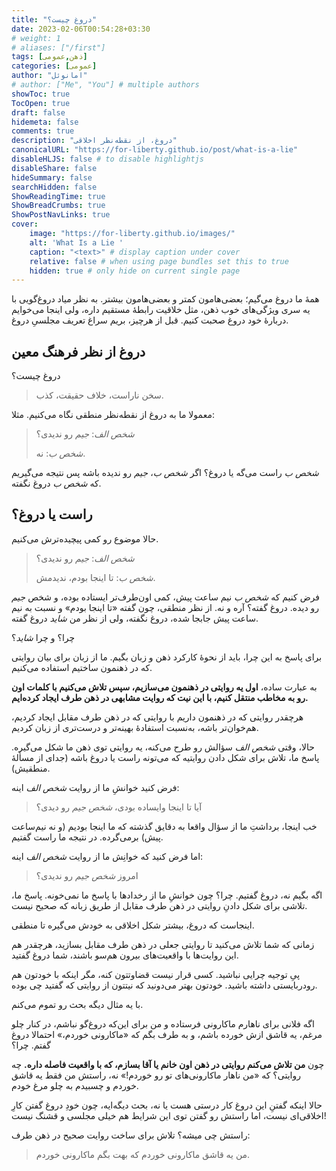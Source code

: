 ```yaml
---
title: "دروغ چیست؟"
date: 2023-02-06T00:54:28+03:30
# weight: 1
# aliases: ["/first"]
tags: [ذهن,عمومی]
categories: [عمومی]
author: "امانوئل"
# author: ["Me", "You"] # multiple authors
showToc: true
TocOpen: true
draft: false
hidemeta: false
comments: true
description: "دروغ، از نقطه‌نظر اخلاقی"
canonicalURL: "https://for-liberty.github.io/post/what-is-a-lie"
disableHLJS: false # to disable highlightjs
disableShare: false
hideSummary: false
searchHidden: false
ShowReadingTime: true
ShowBreadCrumbs: true
ShowPostNavLinks: true
cover:
    image: "https://for-liberty.github.io/images/" 
    alt: 'What Is a Lie '
    caption: "<text>" # display caption under cover
    relative: false # when using page bundles set this to true
    hidden: true # only hide on current single page
---
```


همهٔ ما دروغ می‌گیم؛ بعضی‌هامون کمتر و بعضی‌هامون بیشتر. به نظر میاد دروغ‌گویی با یه سری ویژگی‌های خوب ذهن، مثل خلاقیت رابطهٔ مستقیم داره، ولی اینجا می‌خوایم دربارهٔ خود دروغ صحبت کنیم. قبل از هرچیز، بریم سراغ تعریف مجلسیِ دروغ.

## دروغ از نظر فرهنگ معین

دروغ چیست؟

> سخن ناراست، خلاف حقیقت، کذب.

معمولا ما به دروغ از نقطه‌نظر منطقی نگاه می‌کنیم. مثلا:

> *شخص الف*: *جیم* رو ندیدی؟
>
> *شخص ب*: نه.

*شخص ب* راست می‌گه یا دروغ؟ اگر *شخص ب*، *جیم* رو ندیده باشه پس نتیجه می‌گیریم که *شخص ب* دروغ نگفته.

## راست یا دروغ؟

حالا موضوع رو کمی پیچیده‌ترش می‌کنیم.

> *شخص الف*: *جیم* رو ندیدی؟
>
> *شخص ب*: تا اینجا بودم، ندیدمش.

فرض کنیم که *شخص ب* نیم ساعت پیش، کمی اون‌طرف‌تر ایستاده بوده، و شخص *جیم* رو دیده. دروغ گفته؟ آره و نه. از نظر منطقی، چون گفته «تا اینجا بودم» و نسبت به نیم ساعت پیش جابجا شده، دروغ نگفته، ولی از نظر من *شاید* دروغ گفته.

چرا؟ و چرا *شاید*؟

برای پاسخ به این چرا، باید از نحوهٔ کارکرد ذهن و زبان بگیم. ما از زبان برای بیان روایتی که در ذهنمون ساختیم استفاده می‌کنیم. 

به عبارت ساده، **اول یه روایتی در ذهنمون می‌سازیم، سپس تلاش می‌کنیم با کلمات اون رو به مخاطب منتقل کنیم، با این نیت که روایت مشابهی در ذهن طرف ایجاد کرده‌ایم.**

هرچقدر روایتی که در ذهنمون داریم با روایتی که در ذهن طرف مقابل ایجاد کردیم، هم‌خوان‌تر باشه، به‌نسبت استفادهٔ بهینه‌تر و درست‌تری از زبان کردیم.

حالا، وقتی *شخص الف* سؤالش رو طرح می‌کنه، یه روایتی توی ذهن ما شکل می‌گیره. پاسخ ما، تلاش برای شکل دادن روایتیه که می‌تونه راست یا دروغ باشه (جدای از مسألهٔ منطقیش).

فرض کنید خوانشِ ما از روایت *شخص الف* اینه:

> آیا تا اینجا وایساده بودی، *شخص جیم* رو دیدی؟

خب اینجا، برداشتِ ما از سؤال واقعا به دقایق گذشته که ما اینجا بودیم (و نه نیم‌ساعت پیش) برمی‌گرده. در نتیجه ما راست گفتیم.

اما فرض کنید که خوانِش ما از روایت *شخص الف* اینه:

> امروز *شخص جیم* رو ندیدی؟

اگه بگیم نه، دروغ گفتیم. چرا؟ چون خوانشِ ما از رخدادها با پاسخ ما نمی‌خونه. پاسخ ما، تلاشی برای شکل دادنِ روایتی در ذهن طرف مقابل از طریق زبانه که صحیح نیست.

اینجاست که دروغ، بیشتر شکل اخلاقی به خودش می‌گیره تا منطقی. 

زمانی که شما تلاش می‌کنید تا روایتی جعلی در ذهن طرف مقابل بسازید، هرچقدر هم این روایت‌ها با واقعیت‌های بیرون هم‌سو باشند، شما دروغ گفتید.

پیِ توجیه چرایی نباشید. کسی قرار نیست قضاوتتون کنه، مگر اینکه با خودتون هم رودربایستی داشته باشید. خودتون بهتر می‌دونید که نیتتون از روایتی که گفتید چی بوده.

با یه مثال دیگه بحث رو تموم می‌کنم.

اگه فلانی برای ناهارم ماکارونی فرستاده و من برای این‌که دروغ‌گو نباشم، در کنار چلو مرغم، یه قاشق ازش خورده باشم، و به طرف بگم که «ماکارونی خوردم،» احتمالا دروغ گفتم. چرا؟ 

چون **من تلاش می‌کنم روایتی در ذهن اون خانم یا آقا بسازم، که با واقعیت فاصله داره.** چه روایتی؟ که «من ناهار ماکارونی‌های تو رو خوردم!» نه، راستش من فقط یه قاشق خوردم و چسبیدم به چلو مرغ خودم.

حالا اینکه گفتنِ این دروغ کار درستی هست یا نه، بحث دیگه‌ایه، چون خودِ دروغ گفتن کارِ اخلاقی‌ای نیست، اما راستش رو گفتن توی این شرایط هم خیلی مجلسی و قشنگ نیست!

راستش چی میشه؟ تلاش برای ساخت روایت صحیح در ذهن طرف: 

> من یه قاشق ماکارونی خوردم که بهت بگم ماکارونی خوردم.
